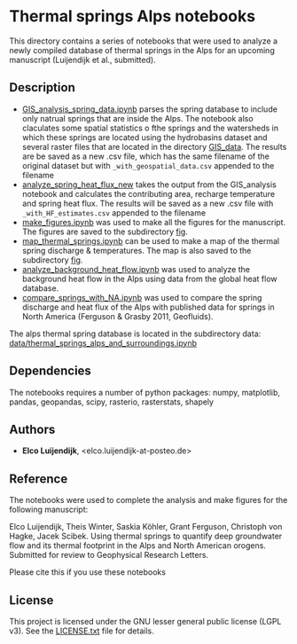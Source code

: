 # Thermal springs Alps notebooks

This directory contains a series of notebooks that were used to analyze a newly compiled database of thermal springs in the Alps for an upcoming manuscript (Luijendijk et al., submitted).


## Description

* [GIS_analysis_spring_data.ipynb](GIS_analysis_spring_data.ipynb) parses the spring database to include only natrual springs that are inside the Alps. The notebook also claculates some spatial statistics o fthe springs and the watersheds in which these springs are located using the hydrobasins dataset and several raster files that are located in the directory [GIS_data](GIS_data). The results are be saved as a new .csv file, which has the same filename of the original dataset but with ``_with_geospatial_data.csv`` appended to the filename
* [analyze_spring_heat_flux_new](analyze_spring_heat_flux_new.ipynb) takes the output from the GIS_analysis notebook and calculates the contributing area, recharge temperature and spring heat flux. The results will be saved as a new .csv file with ``_with_HF_estimates.csv`` appended to the filename
* [make_figures.ipynb](make_figures.ipynb) was used to make all the figures for the manuscript. The figures are saved to the subdirectory [fig](fig).
* [map_thermal_springs.ipynb](map_thermal_springs.ipynb) can be used to make a map of the thermal spring discharge & temperatures. The map is also saved to the subdirectory [fig](fig).
* [analyze_background_heat_flow.ipynb](analyze_background_heat_flow.ipynb) was used to analyze the background heat flow in the Alps using data from the global heat flow database.
* [compare_springs_with_NA.ipynb](compare_springs_with_NA.ipynb) was used to compare the spring discharge and heat flux of the Alps with published data for springs in North America (Ferguson & Grasby 2011, Geofluids).

The alps thermal spring database is located in the subdirectory data: [data/thermal_springs_alps_and_surroundings.ipynb](data/thermal_springs_alps_and_surroundings.ipynb)


## Dependencies

The notebooks requires a number of python packages: numpy, matplotlib, pandas, geopandas, scipy, rasterio, rasterstats, shapely 


## Authors
* **Elco Luijendijk**, <elco.luijendijk-at-posteo.de>


## Reference

The notebooks were used to complete the analysis and make figures for the following manuscript: 

Elco Luijendijk, Theis Winter, Saskia Köhler, Grant Ferguson, Christoph von Hagke, Jacek Scibek. Using thermal springs to quantify deep groundwater flow and its thermal footprint in the Alps and North American orogens. Submitted for review to Geophysical Research Letters.

Please cite this if you use these notebooks


## License
This project is licensed under the GNU lesser general public license (LGPL v3). See the [LICENSE.txt](LICENSE.txt) file for details.

